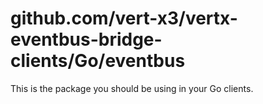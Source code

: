 # github.com/vert-x3/vertx-eventbus-bridge-clients/Go/eventbus

This is the package you should be using in your Go clients.
